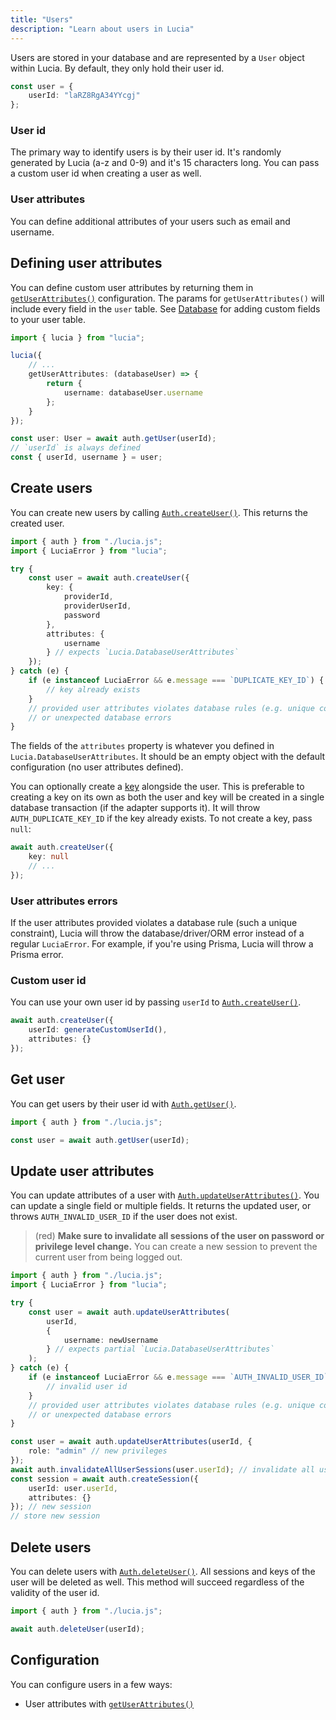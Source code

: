 ```yaml
---
title: "Users"
description: "Learn about users in Lucia"
---
```


Users are stored in your database and are represented by a `User` object within Lucia. By default, they only hold their user id.

```ts
const user = {
	userId: "laRZ8RgA34YYcgj"
};
```

### User id

The primary way to identify users is by their user id. It's randomly generated by Lucia (a-z and 0-9) and it's 15 characters long. You can pass a custom user id when creating a user as well.

### User attributes

You can define additional attributes of your users such as email and username.

## Defining user attributes

You can define custom user attributes by returning them in [`getUserAttributes()`](/basics/configuration#getuserattributes) configuration. The params for `getUserAttributes()` will include every field in the `user` table. See [Database](/basics/database#user-table) for adding custom fields to your user table.

```ts
import { lucia } from "lucia";

lucia({
	// ...
	getUserAttributes: (databaseUser) => {
		return {
			username: databaseUser.username
		};
	}
});

const user: User = await auth.getUser(userId);
// `userId` is always defined
const { userId, username } = user;
```

## Create users

You can create new users by calling [`Auth.createUser()`](/reference/lucia/interfaces/auth#createuser). This returns the created user.

```ts
import { auth } from "./lucia.js";
import { LuciaError } from "lucia";

try {
	const user = await auth.createUser({
		key: {
			providerId,
			providerUserId,
			password
		},
		attributes: {
			username
		} // expects `Lucia.DatabaseUserAttributes`
	});
} catch (e) {
	if (e instanceof LuciaError && e.message === `DUPLICATE_KEY_ID`) {
		// key already exists
	}
	// provided user attributes violates database rules (e.g. unique constraint)
	// or unexpected database errors
}
```

The fields of the `attributes` property is whatever you defined in `Lucia.DatabaseUserAttributes`. It should be an empty object with the default configuration (no user attributes defined).

You can optionally create a [key](/basics/keys) alongside the user. This is preferable to creating a key on its own as both the user and key will be created in a single database transaction (if the adapter supports it). It will throw `AUTH_DUPLICATE_KEY_ID` if the key already exists. To not create a key, pass `null`:

```ts
await auth.createUser({
	key: null
	// ...
});
```

### User attributes errors

If the user attributes provided violates a database rule (such a unique constraint), Lucia will throw the database/driver/ORM error instead of a regular `LuciaError`. For example, if you're using Prisma, Lucia will throw a Prisma error.

### Custom user id

You can use your own user id by passing `userId` to [`Auth.createUser()`](/reference/lucia/interfaces/auth#createuser).

```ts
await auth.createUser({
	userId: generateCustomUserId(),
	attributes: {}
});
```

## Get user

You can get users by their user id with [`Auth.getUser()`](/reference/lucia/interfaces/auth#getuser).

```ts
import { auth } from "./lucia.js";

const user = await auth.getUser(userId);
```

## Update user attributes

You can update attributes of a user with [`Auth.updateUserAttributes()`](/reference/lucia/interfaces/auth#updateuserattributes). You can update a single field or multiple fields. It returns the updated user, or throws `AUTH_INVALID_USER_ID` if the user does not exist.

> (red) **Make sure to invalidate all sessions of the user on password or privilege level change.** You can create a new session to prevent the current user from being logged out.

```ts
import { auth } from "./lucia.js";
import { LuciaError } from "lucia";

try {
	const user = await auth.updateUserAttributes(
		userId,
		{
			username: newUsername
		} // expects partial `Lucia.DatabaseUserAttributes`
	);
} catch (e) {
	if (e instanceof LuciaError && e.message === `AUTH_INVALID_USER_ID`) {
		// invalid user id
	}
	// provided user attributes violates database rules (e.g. unique constraint)
	// or unexpected database errors
}
```

```ts
const user = await auth.updateUserAttributes(userId, {
	role: "admin" // new privileges
});
await auth.invalidateAllUserSessions(user.userId); // invalidate all user sessions => logout all sessions
const session = await auth.createSession({
	userId: user.userId,
	attributes: {}
}); // new session
// store new session
```

## Delete users

You can delete users with [`Auth.deleteUser()`](/reference/lucia/interfaces/auth#deleteuser). All sessions and keys of the user will be deleted as well. This method will succeed regardless of the validity of the user id.

```ts
import { auth } from "./lucia.js";

await auth.deleteUser(userId);
```

## Configuration

You can configure users in a few ways:

- User attributes with [`getUserAttributes()`](/basics/configuration#getuserattributes)
